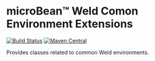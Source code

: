 # microBean™ Weld Comon Environment Extensions

[![Build Status](https://travis-ci.com/microbean/microbean-weld-environment-common.svg?branch=master)](https://travis-ci.com/microbean/microbean-weld-environment-common)
[![Maven Central](https://maven-badges.herokuapp.com/maven-central/org.microbean/microbean-weld-environment-common/badge.svg)](https://maven-badges.herokuapp.com/maven-central/org.microbean/microbean-weld-environment-common)

Provides classes related to common Weld environments.
